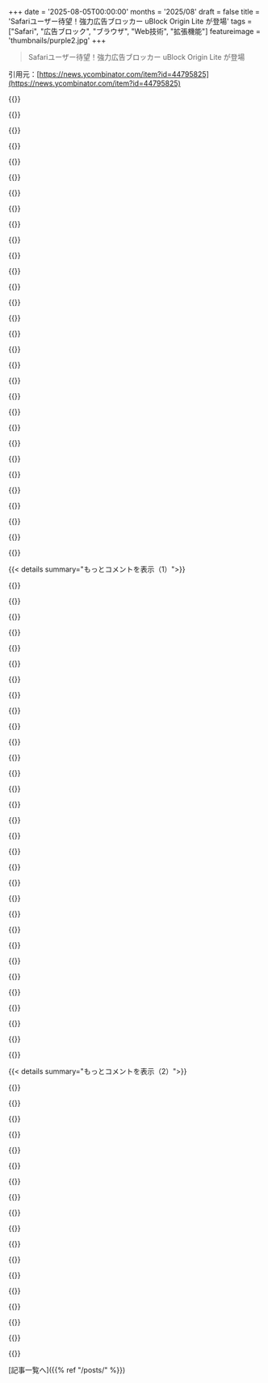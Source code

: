 +++
date = '2025-08-05T00:00:00'
months = '2025/08'
draft = false
title = 'Safariユーザー待望！強力広告ブロッカー uBlock Origin Lite が登場'
tags = ["Safari", "広告ブロック", "ブラウザ", "Web技術", "拡張機能"]
featureimage = 'thumbnails/purple2.jpg'
+++

> Safariユーザー待望！強力広告ブロッカー uBlock Origin Lite が登場

引用元：[https://news.ycombinator.com/item?id=44795825](https://news.ycombinator.com/item?id=44795825)




{{<matomeQuote body="Safariの広告ブロックはMV3 Google Chromeより劣るし、AppleのdeclarativeNetRequestの実装もiOS 18.6まで半壊だった。Appleは最低限しかやらないのに、ほとんど批判されないのはReality Distortion Fieldのせいだよ。他の開発者たちが、他ブラウザの無料ブロッカーより劣るSafari用を有料（しかもサブスク！）にしてたのもウケる。" userName="concinds" createdAt="2025/08/05 21:56:13" color="#38d3d3">}}




{{<matomeQuote body="代わりって何？ Googleに監視されるAndroidスマホ？ バッテリー持ちが悪くて余計なソフトてんこ盛り、MicrosoftのダークパターンがひどいWindowsノートPC？ 結局、消費者はどっちを選んでも詰んでるって感じだね。" userName="SilverElfin" createdAt="2025/08/06 00:46:08" color="">}}




{{<matomeQuote body="GrapheneOSにはめちゃくちゃ満足してるよ。内蔵ブラウザにも広告ブロック機能があるんだけど、uBlock Originほどじゃないけどね。" userName="pxeboot" createdAt="2025/08/06 00:51:57" color="#ff5733">}}




{{<matomeQuote body="Appleが最低限しかやらなくても批判されないってのは同意するよ。でも、SafariでdeclarativeNetRequestを使ってる人、俺は知らないんだよね。Safariのブロック機能は2015年からの古いコンテンツブロッカー技術が中心だし、それが十分機能してるから、Appleも広告ブロッカー開発者も新しい技術を取り入れる必要性を感じてないんじゃないかな。" userName="kccqzy" createdAt="2025/08/05 22:04:06" color="#ff5c5c">}}




{{<matomeQuote body="Chromeなんてクソくらえだよ。SafariもChromeもFirefoxの広告ブロックツールキットには劣るんだ。Ublock Originは昔Safari拡張機能があったけど、数回のOSアップデートで廃止されちゃったんだよね。Googleのスパイウェアブラウザなんて絶対使いたくないから、Firefoxに代わるちゃんとした広告ブロック機能を持つ、良いブラウザが出たのは嬉しいな。" userName="pdntspa" createdAt="2025/08/05 22:41:12" color="#ff5733">}}




{{<matomeQuote body="なんでGoogle Chromeがスパイウェアだと思うの？" userName="mywrathacademia" createdAt="2025/08/06 11:03:14" color="">}}




{{<matomeQuote body="古い技術はプライバシー保護にもなってるよ。iOSの普通の広告ブロックは、サードパーティのJSフィルタリングやページデータの読み込みを使わないからね。ただ、サイトや広告ネットワークがたくさんの回避策を講じてるから、MV2 ublock-originと比べると効果は高くないんだ。" userName="radicaldreamer" createdAt="2025/08/05 22:08:22" color="#38d3d3">}}




{{<matomeQuote body="俺はLibrem 5っていうGNU/Linuxスマホを使ってて、PureOS（Debian派生）が入ってるよ。デスクトップ版のFirefoxが、全てのデスクトッププラグインと一緒にサクサク動くんだ。" userName="fsflover" createdAt="2025/08/06 07:26:46" color="#ff5733">}}




{{<matomeQuote body="Graphene OSの全体的な使い心地はどう？ 銀行とか支払いアプリで困ったことある？" userName="XorNot" createdAt="2025/08/06 00:57:57" color="">}}




{{<matomeQuote body="AndroidならFirefoxを使えばいいんだよ。MV2のuBlock Originがフルで使えるからね。" userName="int0x29" createdAt="2025/08/06 02:05:00" color="">}}




{{<matomeQuote body="でもこの記事の主題はMV3のuBlock Origin Liteだろ。プライバシー保護の点ではどっちも同じだよ。" userName="kccqzy" createdAt="2025/08/05 23:26:20" color="">}}




{{<matomeQuote body="「現実歪曲空間」ってのが敵だよ。Appleの「プライバシーは権利」っていうマーケティングのくだらない話は勘弁してくれ。結局、お前のスマホには当てはまらないんだから。スマホにファイアウォールできる？何が実行されてるか、アプリが何をして誰に連絡してるか分かる？" userName="m463" createdAt="2025/08/06 04:25:57" color="">}}




{{<matomeQuote body="リリースノートにこれが書かれてるよ：https://developer.apple.com/documentation/safari-release-not...<br>他にはhttps://matisyahu.blog/2025/07/31/and-it-is-raining-again/くらいしか見つけられなかったけど、どうやらdeclarativeNetRequestを使おうとする広告ブロッカーがCloudflareのサイト全部をぶっ壊すほどのバグがあったらしいね。GoogleがManifest V2の終焉を告げた後、Appleが少なくともGoogleのMV3機能セット並みに進歩してるのは良いことだ。Appleが知られてるようなプライバシーのリーダーシップじゃないけど、進歩は進歩だよね。" userName="btown" createdAt="2025/08/05 22:11:54" color="#ff5733">}}




{{<matomeQuote body="Appleには広告ブロックを強化しない200億もの理由が毎年あるんだろうな。" userName="alberth" createdAt="2025/08/05 23:39:45" color="#38d3d3">}}




{{<matomeQuote body="AppleのソフトウェアはLinuxやOSSのソフトウェアよりバグが多くて機能も少ない、品質が低いものが多いよ。Appleが何年も放置してる有名なバグも山ほどあるし、ユーザーはマーケティングと「デザイン」でつかんでるって分かってるんだよ。Safariの広告ブロッカーは他のブラウザの無料ブロッカーより劣ってるのに、開発者が有料（サブスクも！）にしてたってのも笑えるね。これはHackernewsでよく見る典型的なApple信者のパターンだわ。客観的に見て既存のOSSの代替品より悪い、クローズドな可愛い見た目のmacOSアプリを宣伝してるんだ。例えるなら、ミッドライフクライシスのお金持ちが以前は車に興味なかったのに、「いい車」を買う時、結局一番派手でマーケティングされてる車に行き着くのに似てる。半額の車の方が客観的に優れててもね。そいつらはまるでマーケティングパンフレットを読んでるかのように車の美徳を褒め称えるけど、本当の車好きは笑ってるだけだよ。" userName="wubrr" createdAt="2025/08/05 23:04:55" color="#38d3d3">}}




{{<matomeQuote body="GrapheneはFirefoxのAndroid版に内部サンドボックスがないから、Vanadiumを推奨してるらしいよ。" userName="mcsniff" createdAt="2025/08/06 02:53:31" color="#ff5733">}}




{{<matomeQuote body="昔のAndroidは広告ブロックするのにルート化が必須だったのに、iPhoneに替えたらめっちゃ簡単にできてマジ感動したわ。" userName="colvasaur" createdAt="2025/08/10 00:59:35" color="">}}




{{<matomeQuote body="プライバシーが重要だよね。コンテンツブロッカー拡張機能って機能は限定的だけど、開発者気にせず使えるのがいい。ほとんどのサイトで効果あるけど、ひどいサイトはもう見ないで代替探すべきだわ（視覚で投票！）。“本物の” uBlock Originが使える時でも、そうしてるしね。" userName="cosmic_cheese" createdAt="2025/08/05 22:53:28" color="#785bff">}}




{{<matomeQuote body="銀行とか証券アプリは問題ないけど、Google PayのNFC決済はブロックされちゃうんだよなぁ。" userName="pxeboot" createdAt="2025/08/06 03:45:38" color="#ff5c5c">}}




{{<matomeQuote body="銀行や信用組合のアプリは全然問題ないよ。でもGrokはダメだね。xAIの新しい機能が全部Grokに行っちゃうのはマジで困るわ。標準のAndroidやiOSはぶっちゃけ設計からしてスパイウェアみたいなもんだし。詳しくはこちら: https://privsec.dev/posts/android/banking-applications-compa..." userName="anonym29" createdAt="2025/08/06 03:08:29" color="#ff5c5c">}}




{{<matomeQuote body="GrapheneのRCE攻撃の話は、誰かがドライブバイ攻撃でブラウザを乗っ取ろうとしてるなら正しいかもね。Firefoxのゼロデイ攻撃はあるけど、プライバシーの改善がサンドボックスの対エクスプロイト効果より重要だと思うよ。FirefoxがAndroid版にFissionを展開してるから、サイト分離もすぐ来て両方のメリットが得られることに期待してるよ。" userName="jeroenhd" createdAt="2025/08/06 08:57:17" color="#ff5c5c">}}




{{<matomeQuote body="2015年が「レガシー技術」って言われると、マジで年取ったって感じちゃうよね…。" userName="xattt" createdAt="2025/08/06 11:43:27" color="">}}




{{<matomeQuote body="uBOが“Basic mode”なら他のRegexベースのコンテンツブロッカーと変わらないけど、最適なモードやAdvanced modeだと“すべてのウェブサイトのデータを読み取り、変更するための広範な権限”が必要になるんだよ。" userName="js2" createdAt="2025/08/06 07:31:03" color="#ff5733">}}




{{<matomeQuote body="Librem 5はPinephoneより全然性能いいけど、JavaScriptがっつり使ってるサイトは使いにくいね。NoScriptが解決策だよ。俺も同意するレビューいくつか貼っとくわ：https://forums.puri.sm/t/nine-months-librem-5-as-my-only-pho...<br>https://forums.puri.sm/t/librem-5-fatigue/21934<br>https://forums.puri.sm/t/librem-5-phone-review/21085<br>https://forums.puri.sm/t/the-current-state-of-the-librem-5-i...<br>カメラについてはこれね：https://forums.puri.sm/t/new-post-librem-5-photo-processing-...とhttps://social.librem.one/tags/shotonlibrem5" userName="fsflover" createdAt="2025/08/06 09:34:18" color="#ff5c5c">}}




{{<matomeQuote body="AppleがFirefoxの使用を許可するってマジ？EU向けに地域制限してるんじゃないの？" userName="izacus" createdAt="2025/08/07 21:34:23" color="">}}




{{<matomeQuote body="iPhoneでリンクをタップしたらApp Storeに飛んだんだけど、ダウンロードボタンは押せたから、これでモバイルでも広告ブロックできる！って思ったんだ。インストールして開くと、Safariの設定で有効にする必要があるって簡単なメッセージが出るから、まあOKと。んで、設定 ＞ Safari ＞ 機能拡張 ＞ uBlock Origin Liteって進んだら、「“uBO Lite”は、このバージョンのSafariでは利用できません。」だとさ。これって失敗続きじゃん。動かないのにiPhoneでダウンロードできるのはなんで？iOS SafariとMac Safariってそんなに違うの？" userName="MortyWaves" createdAt="2025/08/05 10:08:36" color="#ff5733">}}




{{<matomeQuote body="iPhoneをアップデートすれば動くよ。" userName="cm2187" createdAt="2025/08/05 10:14:02" color="#ff5c5c">}}




{{<matomeQuote body="iOS 18.6が必要みたい。俺はアップデートしたら動いたよ。" userName="bspammer" createdAt="2025/08/05 10:22:01" color="#ff33a1">}}




{{<matomeQuote body="俺、数年前からFirefox FocusをSafariの広告ブロッカーとして使ってるよ。ブラウザとしては使ってないけど、Safariに統合されてて結構うまく動くんだよね。" userName="pdpi" createdAt="2025/08/05 10:15:54" color="#785bff">}}




{{<matomeQuote body="iPhoneを使う意味って、こういう面倒な状況を避けるためじゃん。" userName="isodev" createdAt="2025/08/05 10:32:42" color="">}}




{{< details summary="もっとコメントを表示（1）">}}

{{<matomeQuote body="俺のiPhone SEじゃ無理っぽい。こんなことあると毎回Androidスマホに替えようかなって思うんだよね。" userName="mock-possum" createdAt="2025/08/05 15:38:53" color="">}}




{{<matomeQuote body="Wipr 2がお勧め。macOSとモバイルで買い切りで、SafariでYouTubeの広告もブロックしてくれるんだ。" userName="mbirth" createdAt="2025/08/05 12:02:32" color="#ff5c5c">}}




{{<matomeQuote body="iOSとiPadOSのSafari拡張機能は2021年から使えるようになってて、俺は前から広告ブロッカー使ってたんだ。でもuBlockが使えるようになったのは嬉しいね。" userName="ErneX" createdAt="2025/08/05 10:21:41" color="">}}




{{<matomeQuote body="Wipr 1/2ユーザーとしては、Wipr 3が出るまでの一時的なものって感じかな。" userName="prrar" createdAt="2025/08/05 12:51:01" color="">}}




{{<matomeQuote body="これってちょっと誤解を招くね。SafariのコンテンツブロッカーはiOSで2015年から使えてるし、JavaScriptベースのSafariウェブ拡張機能は2021年に追加されたんだよ。" userName="lapcat" createdAt="2025/08/05 10:40:54" color="#ff5733">}}




{{<matomeQuote body="9年前のスマホ？心配するな、Googleもあんたのことなんて気にしないさ。" userName="turtlebits" createdAt="2025/08/05 16:00:17" color="">}}




{{<matomeQuote body="特定のOSバージョンじゃないと機能を使えなくするAppleに制限されたことないの？MacBookだって毎年新しいiOSバージョン向けにビルドできなくされてるじゃん。Appleの狙いって、新しい機能を使うために強制的にアップデートさせて、それが無理なら新しいデバイスを買わせることだって言えるよね。" userName="xandrius" createdAt="2025/08/05 11:49:59" color="">}}




{{<matomeQuote body="代替案って何だと思ってるの？”ソフトウェアをアップデートしなくても、リリース済みのOSバージョンに新機能が魔法のように現れる”ってこと？" userName="duskwuff" createdAt="2025/08/05 20:10:58" color="">}}




{{<matomeQuote body="これって、古いiOSバージョンに制限されてるスマホでは動かないよね。コンテンツブロッキングはiOS 9の頃から開発者には利用可能だったのに、なんで彼らはわざと最新バージョンだけにソフトを制限するんだろう？" userName="ryandrake" createdAt="2025/08/05 14:34:27" color="#45d325">}}




{{<matomeQuote body="iPhoneを使う意味って、アップデートしなくていいってことなの？" userName="antihero" createdAt="2025/08/05 10:37:57" color="">}}




{{<matomeQuote body="＞インストールできて、開くとSafari設定で有効にする必要があるってメッセージが出た。変だけど、まあいいか。<br>俺はiOS向けSafari拡張機能をいくつか作ったけど、全部こうなんだ。AppleはアプリがSafari拡張機能を有効にするAPIを提供してないし、iOSで設定ページに直リンクするパブリックAPIもない。ユーザーにどこに行けばいいか伝えるしかなくて、迷わないよう祈るしかないね。（macOSにはSafari拡張機能設定を素早く開くAPIがあって良いんだ！いつかiOSにも追加されるといいな。）" userName="apozem" createdAt="2025/08/05 17:38:31" color="#ff5c5c">}}




{{<matomeQuote body="以前実際に書こうとしたけど、Swift/Obj-Cでなんか変なネイティブの糊付けコードが必要で、めちゃくちゃイライラしたよ。しかも全部ドキュメント不足で、まさに「本当のApple体験」って感じ。（詳細忘れちゃったけど、GitHubでコード見つけられるかもな。）Safari拡張機能が少ない理由ってこれだよ。追記：今コード見たけど…cocoapodsとnpmの両方と格闘しなきゃいけなくて、その時点で諦めたわ。" userName="karel-3d" createdAt="2025/08/05 10:54:19" color="#ff5c5c">}}




{{<matomeQuote body="俺が書いたJavaScriptベースのブラウザ拡張機能（コンテンツブロッカーじゃない方）の話なんだけど、ChromeとFirefoxで動くようになった後、`xcrun safari-web-extension-converter --bundle-identifier ＜bundle ID＞ .`ってコマンドをリポジトリで実行したんだ。そしたらXcode開いて署名とか設定するだけでSafariのmacOS/iOS版が作れて、ビルドもできた。出力用のディレクトリは自分で作らなきゃいけなかったけど、それが済んだらmacOSとiOS両方にインストールできたよ。正直、こんなに楽で驚いた。俺のより機能が多い拡張機能だと、もっと大変になるかもしれないけど、俺の経験だとSafariもマジで簡単にできるんだよね。" userName="darrenf" createdAt="2025/08/05 11:57:16" color="#38d3d3">}}




{{<matomeQuote body="その手のアプリってマジで必要なん？拡張機能ってさ、ストアで単独じゃダメなの？" userName="MortyWaves" createdAt="2025/08/05 18:24:39" color="">}}




{{<matomeQuote body="iOSでBraveブラウザ試してみて。サードパーティアプリなしで広告とか全部カットしてくれるし、YouTubeも画面ロックしてもバックグラウンドで再生できる設定があるよ。「もう一つのおまけ」としてね。" userName="instig007" createdAt="2025/08/05 10:58:54" color="#38d3d3">}}




{{<matomeQuote body="Linuxだと、何十年も前のカーネル使ってなきゃ普通に動くっぽいよ。技術面でも社会面でも、iOSの状況は明らかにしょぼいな。" userName="mathiaspoint" createdAt="2025/08/05 22:50:33" color="">}}




{{<matomeQuote body="wipr 2でやりたいこと全部できてるなら、わざわざwipr 3にアップグレードする必要なくない？" userName="SirMaster" createdAt="2025/08/05 13:40:33" color="">}}




{{<matomeQuote body="Safariの`registerContentScripts`にバグがあって、それが18.6でやっと直ったばっかなんだって。uBOLにはこの修正が必要なんだよ。" userName="bhaney" createdAt="2025/08/05 15:52:09" color="#45d325">}}




{{<matomeQuote body="面白いね。俺、なんか複雑なことやろうとしすぎたのかな、覚えてないけど。<br>https://developer.apple.com/documentation/safariservices/cre...<br>ここでSwiftとかObj-Cの「コンテナ」が必要って話してるじゃん。俺、この「コンテナ」アプリで問題抱えてたの思い出したわ。拡張機能とかアプリで設定を保持させたい時に問題が出てくるんだと思う。マジ覚えてないけど。" userName="karel-3d" createdAt="2025/08/05 12:49:12" color="#ff5733">}}




{{<matomeQuote body="やっとモバイルで広告ブロックできるようになったってマジ？俺、AdGuard for iOS Safariをもう10年くらい使ってるけどな。" userName="robertoandred" createdAt="2025/08/05 21:38:17" color="">}}




{{<matomeQuote body="WiprはiOS版が2015年9月、macOS版が2018年8月に出たらしいね。Wipr 2は2024年11月リリースで、完全な書き直しだって。1.99ポンドでiOSは9年、macOSは6年も広告ブロックできる計算だ。ブロックリストやコードのメンテも必要だし、数年に一度少額を払うのは全然OK。古いバージョンも動き続けるし、無理に払う必要ないよ。" userName="mbirth" createdAt="2025/08/05 17:07:25" color="#785bff">}}




{{<matomeQuote body="いや、App Storeが現在のシステムに合わない拡張機能付きのアプリをダウンロードさせちゃうのが問題だよ。せめて警告を出すとか、今のデバイスでiOSをアップデートできるならそのボタンを出すとかすべきだね。" userName="isodev" createdAt="2025/08/05 12:06:18" color="">}}




{{<matomeQuote body="君は不正直だよ。OSってカーネルだけじゃないんだから。Linuxソフトウェアの新機能だって、関連するソフトウェアやライブラリの更新が頻繁に必要になるんだよ。" userName="duskwuff" createdAt="2025/08/05 23:34:12" color="">}}




{{<matomeQuote body="中国語版じゃないリンクはこちらだよ:<br>https://apps.apple.com/app/ublock-origin-lite/id6745342698" userName="uallo" createdAt="2025/08/05 09:19:24" color="#45d325">}}




{{<matomeQuote body="リンクの`cn`を`au`に変えたら、オーストラリア版を入手できたよ。<br>https://apps.apple.com/au/app/ublock-origin-lite/id674534269..." userName="Cadwhisker" createdAt="2025/08/05 10:48:18" color="#38d3d3">}}




{{<matomeQuote body="地域を指定しなくても、シンプルに<br>https://apps.apple.com/app/id6745342698<br>って共有できるよ。" userName="HelloUsername" createdAt="2025/08/05 13:55:44" color="#ff5733">}}




{{<matomeQuote body="リンクありがとう。モデレーターさん、どうかリンクを更新してくれないかな？よろしくね。" userName="mouselett" createdAt="2025/08/05 09:59:01" color="">}}




{{<matomeQuote body="返信のやつにって言いたかったんだけど、もう誰かがやってくれたみたいだね。" userName="mouselett" createdAt="2025/08/05 12:57:20" color="">}}




{{<matomeQuote body="更新したよ、ありがとう！" userName="tomhow" createdAt="2025/08/05 12:24:12" color="">}}




{{<matomeQuote body="iOS App Storeで“ublock origin lite”って検索してみたよ。<br>引用符なしだと13番目、引用符付きでも4番目に出てくるんだ。しかも引用符付きで2回目に検索したら3番目、3回目にはスポンサー広告がさらにランダムになったんだ。検索機能ってほんとひどいね。" userName="tomalpha" createdAt="2025/08/05 09:40:41" color="#45d325">}}

{{</details>}}




{{< details summary="もっとコメントを表示（2）">}}

{{<matomeQuote body="今の時代でも検索機能がこんなにダメなのは信じられないね。少なくとも100%の部分文字列一致は上位表示されるべきだよ。そうじゃないなら、並び替えの基準を設けてほしいな。<br>Windowsのスタートメニュー検索とか、Google Messagesの検索とか、ひどい例はたくさんあるよ。アプリ名の一部が一致したら、それが最優先されるべきだよね。" userName="zelphirkalt" createdAt="2025/08/05 11:16:07" color="#785bff">}}




{{<matomeQuote body="Appleは検索がほんと下手だよね、しかもわざとだよ。品質より金儲けなんだから仕方ない。" userName="whstl" createdAt="2025/08/05 09:52:19" color="">}}




{{<matomeQuote body="いや、単に検索が下手なだけだと思うな。macOS Spotlight検索なんて、今まで使った中で一番遅くて最悪な検索だよ。" userName="cedws" createdAt="2025/08/05 11:06:53" color="">}}




{{<matomeQuote body="uBlockで検索したら、トップに別の広告ブロッカーの広告、2番目には“Ublock”っていう詐欺っぽい広告ブロッカーが出てきたよ。AppleのApp Storeは詐欺だらけだし、検索機能がひどいだけじゃなくて、詐欺対策もできてないんだ。" userName="mort96" createdAt="2025/08/05 11:02:07" color="#ff5c5c">}}




{{<matomeQuote body="AndroidのGoogle Messagesの検索も全然使えないんだ。過去数日分しか検索できないみたいで、昔のメッセージを探すには手動でスクロールするしかないんだよ。Googleのアプリなのに、検索がこんなにひどいなんてありえないよね。" userName="lhamil64" createdAt="2025/08/05 12:55:07" color="">}}




{{<matomeQuote body="検索っていうのは、情報を探すツールじゃなくて、検索クエリに合わせた広告を見せるツールなんだって気づくべきだよ。だから広告がトップに出てきて、本当のデータはスクロールしないと見つからないんだ。広告会社に情報を求めてるんだから、広告が出てきてもおかしくないだろ？" userName="dylan604" createdAt="2025/08/05 15:33:51" color="#ff5c5c">}}




{{<matomeQuote body="Appleの場合、意図的にああいう風にして、最大限にお金を稼いでるって考えて間違いないだろうね。" userName="immibis" createdAt="2025/08/05 11:21:58" color="">}}




{{<matomeQuote body="両方たまに使う身としては、どちらも大差ない気がするんだけど？macOSの検索はそんなにいいの？結果か速度のどっちが？俺にとっては、macOSもWindowsの検索も使うたびにイライラするし、CLIツールを使う方がマシだよ…それとも冗談で言ったの？" userName="ffsm8" createdAt="2025/08/05 11:21:32" color="">}}




{{<matomeQuote body="アプリストアって間違って違うアプリを落とさせても、ダウンロード数が増えるし、強制的にストアの「エンゲージメント」も増えるから最高だよね。Appleはそれが「強制」でも気にしてないもんね。" userName="cons0le" createdAt="2025/08/05 12:42:48" color="">}}




{{<matomeQuote body="iMessageの検索って、隠れてるけど結構使えるんだよね。Apple自身がその存在を忘れてて、まだAIで「モダン化」してないって感じ？面白いね。" userName="Kaytaro" createdAt="2025/08/05 14:38:44" color="">}}




{{<matomeQuote body="全然不思議じゃないよ。だって、検索って一つの企業にコントロールされてるじゃん？彼らは良い検索を目指してるんじゃなくて、自分たちの金儲けのために最適化してるだけだからね。" userName="jncfhnb" createdAt="2025/08/05 11:26:37" color="">}}




{{<matomeQuote body="Appleってまだ週7ドルみたいな、めちゃくちゃひどい購読モデルを許してるの？クソみたいな再課金アプリに加担してるとか、マジで情けないんだけど。" userName="hombre_fatal" createdAt="2025/08/05 13:03:40" color="#785bff">}}




{{<matomeQuote body="じゃあKDEの検索って、一体どこのエンティティが担当してるの？" userName="nemomarx" createdAt="2025/08/05 12:08:07" color="">}}




{{<matomeQuote body="昔のOSXの検索って、マジで満足できるくらい優秀だったのに、今は悲しいよ。あれはたぶん20年くらい前の話だけどさ。" userName="mathgeek" createdAt="2025/08/05 11:14:52" color="">}}




{{<matomeQuote body="AndroidのGoogle Messagesの検索も全く使えないよね。これってGoogle製品全部に言えることなんだけど。シンプルにしすぎたり、文脈をつけたりしたせいで、すぐ見つからない情報は検索で出てこないんだよ。Gmailでも同じ経験したし。" userName="cptskippy" createdAt="2025/08/05 13:49:46" color="#ff33a1">}}




{{<matomeQuote body="俺たちみたいなHomebrew使ってるやつら（家族にも勧めちゃう）は、App Storeの問題について大声で文句言わないんだよね。ブラウザ拡張とたまの単発アプリくらいしかストアを使う理由ないし。" userName="vehemenz" createdAt="2025/08/05 11:15:58" color="">}}




{{<matomeQuote body="Appleって検索が全体的にダメなんだよ。開発者サイトや設定アプリもひどいしね。これは陰謀じゃなくて、ただの無能と自己満足だと思う。金は絡んでるけど、独占状態だと努力するインセンティブがないから、手を抜いてるだけ。別に詐欺アプリを奨励してるわけじゃないけど、儲かるから見て見ぬふりしてるんだよ。<br>https://www.google.com/search?num=100&udm=14&q=site%3Adevelo..." userName="lapcat" createdAt="2025/08/05 11:54:02" color="#ff5c5c">}}

{{</details>}}



[記事一覧へ]({{% ref "/posts/" %}})
